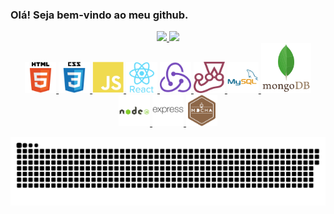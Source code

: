 ### Olá! Seja bem-vindo ao meu github. 
<div align="center">
  <a href="https://github.com/hudson-carlos">
  <img height="180em" src="https://github-readme-stats.vercel.app/api?username=hudson-carlos&show_icons=true&theme=dracula&include_all_commits=true&count_private=true"/>
  <img height="180em" src="https://github-readme-stats.vercel.app/api/top-langs/?username=hudson-carlos&layout=compact&langs_count=7&theme=dracula"/>
</div>
<div align="center">
  <img src="https://raw.githubusercontent.com/devicons/devicon/2ae2a900d2f041da66e950e4d48052658d850630/icons/html5/html5-original-wordmark.svg" height="50" width="50">
  <img src="https://raw.githubusercontent.com/devicons/devicon/2ae2a900d2f041da66e950e4d48052658d850630/icons/css3/css3-original-wordmark.svg" height="50" width="50">
   <img alt="Rafa-Js" height="50" width="50" src="https://raw.githubusercontent.com/devicons/devicon/master/icons/javascript/javascript-plain.svg">
  <img src="https://raw.githubusercontent.com/devicons/devicon/2ae2a900d2f041da66e950e4d48052658d850630/icons/react/react-original-wordmark.svg" height="50" width="50">
  <img src="https://raw.githubusercontent.com/devicons/devicon/2ae2a900d2f041da66e950e4d48052658d850630/icons/redux/redux-original.svg" height="50" width="50">
  <img src="https://raw.githubusercontent.com/devicons/devicon/2ae2a900d2f041da66e950e4d48052658d850630/icons/jest/jest-plain.svg" height="50" width="50">
  <img src="https://raw.githubusercontent.com/devicons/devicon/2ae2a900d2f041da66e950e4d48052658d850630/icons/mysql/mysql-original-wordmark.svg" height="50" width="50">
  <img src="https://raw.githubusercontent.com/devicons/devicon/2ae2a900d2f041da66e950e4d48052658d850630/icons/mongodb/mongodb-original-wordmark.svg" height="80" width="80">
  <img src="https://raw.githubusercontent.com/devicons/devicon/2ae2a900d2f041da66e950e4d48052658d850630/icons/nodejs/nodejs-original-wordmark.svg" height="50" width="50">
  <img src="https://raw.githubusercontent.com/devicons/devicon/2ae2a900d2f041da66e950e4d48052658d850630/icons/express/express-original-wordmark.svg" height="50" width="50">
  <img src="https://raw.githubusercontent.com/devicons/devicon/2ae2a900d2f041da66e950e4d48052658d850630/icons/mocha/mocha-plain.svg" height="50" width="50">
  
  ![Snake animation](https://github.com/hudson-carlos/hudson-carlos/blob/output/github-contribution-grid-snake.svg)
</div> 
